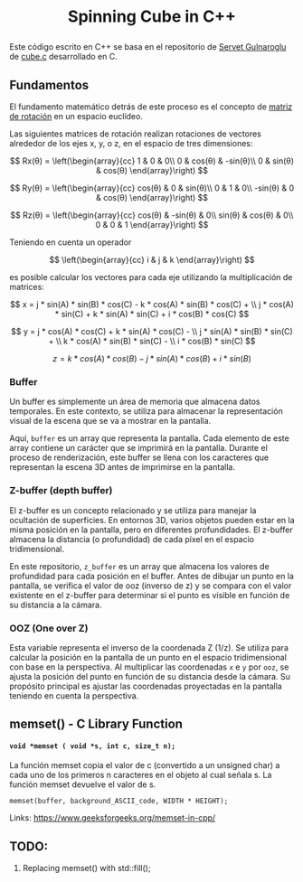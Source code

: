 # <p style="text-align: center;">Spinning Cube in C++</p>

Este código escrito en C++ se basa en el repositorio de [Servet Gulnaroglu](https://github.com/servetgulnaroglu) de [cube.c](https://github.com/servetgulnaroglu/cube.c) desarrollado en C.

## Fundamentos

El fundamento matemático detrás de este proceso es el concepto de [matriz de rotación](https://en.wikipedia.org/wiki/Rotation_matrix) en un espacio euclídeo.

Las siguientes matrices de rotación realizan rotaciones de vectores alrededor de los ejes x, y, o z, en el espacio de tres dimensiones:

$$
Rx(θ) = \left(\begin{array}{cc}
1 & 0 & 0\\
0 & cos(θ) & -sin(θ)\\
0 & sin(θ) & cos(θ)
\end{array}\right)
$$

$$
Ry(θ) = \left(\begin{array}{cc}
cos(θ) & 0 & sin(θ)\\
0 & 1 & 0\\
-sin(θ) & 0 & cos(θ)
\end{array}\right)
$$

$$
Rz(θ) = \left(\begin{array}{cc}
cos(θ) & -sin(θ) & 0\\
sin(θ) & cos(θ) & 0\\
0 & 0 & 1
\end{array}\right)
$$

Teniendo en cuenta un operador

$$
\left(\begin{array}{cc}
i & j & k
\end{array}\right)
$$

es posible calcular los vectores para cada eje utilizando la multiplicación de matrices:

$$
x = j * sin(A) * sin(B) * cos(C) - k * cos(A) * sin(B) * cos(C) + \\
j * cos(A) * sin(C) + k * sin(A) * sin(C) + i * cos(B) * cos(C)
$$

$$
y = j * cos(A) * cos(C) + k * sin(A) * cos(C) - \\ j * sin(A) * sin(B) * sin(C) + \\ k * cos(A) * sin(B) * sin(C) - \\ i * cos(B) * sin(C)
$$

$$
z = k * cos(A) * cos(B) - j * sin(A) * cos(B) + i * sin(B)
$$

### Buffer

Un buffer es simplemente un área de memoria que almacena datos temporales. En este contexto, se utiliza para almacenar la representación visual de la escena que se va a mostrar en la pantalla.

Aquí, `buffer` es un array que representa la pantalla. Cada elemento de este array contiene un carácter que se imprimirá en la pantalla. Durante el proceso de renderización, este buffer se llena con los caracteres que representan la escena 3D antes de imprimirse en la pantalla.

### Z-buffer (depth buffer)

El z-buffer es un concepto relacionado y se utiliza para manejar la ocultación de superficies. En entornos 3D, varios objetos pueden estar en la misma posición en la pantalla, pero en diferentes profundidades. El z-buffer almacena la distancia (o profundidad) de cada píxel en el espacio tridimensional.

En este repositorio, `z_buffer` es un array que almacena los valores de profundidad para cada posición en el buffer. Antes de dibujar un punto en la pantalla, se verifica el valor de ooz (inverso de z) y se compara con el valor existente en el z-buffer para determinar si el punto es visible en función de su distancia a la cámara.

### OOZ (One over Z)

Esta variable representa el inverso de la coordenada Z (1/z). Se utiliza para calcular la posición en la pantalla de un punto en el espacio tridimensional con base en la perspectiva. Al multiplicar las coordenadas `x` e `y` por `ooz`, se ajusta la posición del punto en función de su distancia desde la cámara. Su propósito principal es ajustar las coordenadas proyectadas en la pantalla teniendo en cuenta la perspectiva.

## memset() - C Library Function

#### `void *memset ( void *s, int c, size_t n);`

La función memset copia el valor de c (convertido a un unsigned char) a cada uno de los primeros n caracteres en el objeto al cual señala s. La función memset devuelve el valor de s.

`memset(buffer, background_ASCII_code, WIDTH * HEIGHT);`

Links: https://www.geeksforgeeks.org/memset-in-cpp/

## TODO:

1. Replacing memset() with std::fill();
